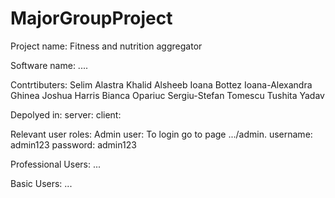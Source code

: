 # MajorGroupProject

Project name: Fitness and nutrition aggregator

Software name: ....

Contrtibuters: 
  Selim Alastra
  Khalid Alsheeb
  Ioana Bottez
  Ioana-Alexandra Ghinea
  Joshua Harris
  Bianca Opariuc
  Sergiu-Stefan Tomescu
  Tushita Yadav
  
Depolyed in:
  server: 
  client:
  
Relevant user roles:
  Admin user: 
    To login go to page .../admin.
    username: admin123
    password: admin123
    
  Professional Users:
    ...
  
  Basic Users:
    ...
  
